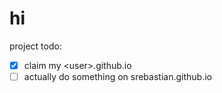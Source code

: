 # hi

project todo: 
- [x] claim my \<user\>.github.io
- [ ] actually do something on srebastian.github.io
